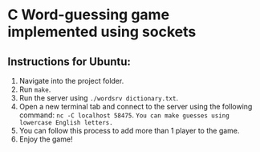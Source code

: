 # C Word-guessing game implemented using sockets

## Instructions for Ubuntu:
1. Navigate into the project folder.
2. Run `make`.
3. Run the server using `./wordsrv dictionary.txt`.
4. Open a new terminal tab and connect to the server using the following command: `nc -C localhost 58475`. `You can make guesses using lowercase English letters.`
5. You can follow this process to add more than 1 player to the game.
7. Enjoy the game!
